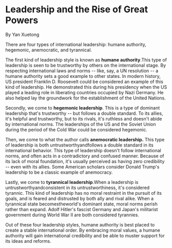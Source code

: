# Leadership and the Rise of Great Powers

By Yan Xuetong

There are four types of international leadership: humane authority, hegemonic, anemocratic, and tyrannical.

The first kind of leadership style is known as **humane authority**.This type of leadership is seen to be trustworthy by others on the international stage. By respecting international laws and norms -- like, say, a UN resolution -- a humane authority sets a good example to other states. In modern history, US president Franklin D. Roosevelt could be considered an example of this kind of leadership. He demonstrated this during his presidency when the US played a leading role in liberating countries occupied by Nazi Germany. He also helped lay the groundwork for the establishment of the United Nations.

Secondly, we come to **hegemonic leadership**. This is a type of dominant leadership that's trustworthy -- but follows a double standard. To its allies, it's helpful and trustworthy, but to its rivals, it's ruthless and doesn't abide by international norms. The leaderships of the US and the Soviet Union during the period of the Cold War could be considered hegemonic.

Then, we come to what the author calls **anemocratic leadership.** This type of leadership is both untrustworthyandfollows a double standard in its international behavior. This type of leadership doesn't follow international norms, and often acts in a contradictory and confused manner. Because of its lack of moral foundation, it's usually perceived as having zero credibility -- even with its allies. Some American scholars consider Donald Trump's leadership to be a classic example of anemocracy.

Lastly, we come to **tyrannical leadership**.When a leadership is untrustworthyandconsistent in its untrustworthiness, it's considered tyrannic. This kind of leadership has no moral restraint in the pursuit of its goals, and is feared and distrusted by both ally and rival alike. When a tyrannical state becomestheworld's dominant state, moral norms perish rather than expand. Adolf Hitler's fascist Germany and Japan's militarist government during World War II are both considered tyrannies.

Out of these four leadership styles, humane authority is best placed to create a stable international order. By embracing moral values, a humane authority will gain international credibility and be able to muster support for its ideas and reforms.
